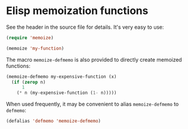 # Elisp memoization functions

See the header in the source file for details. It's very easy to use:

```cl
(require 'memoize)

(memoize 'my-function)
```

The macro `memoize-defmemo` is also provided to directly create
memoized functions:

```cl
(memoize-defmemo my-expensive-function (x)
  (if (zerop n)
      1
    (* n (my-expensive-function (1- n)))))
```

When used frequently, it may be convenient to alias `memoize-defmemo`
to `defmemo`:

```cl
(defalias 'defmemo 'memoize-defmemo)
```
